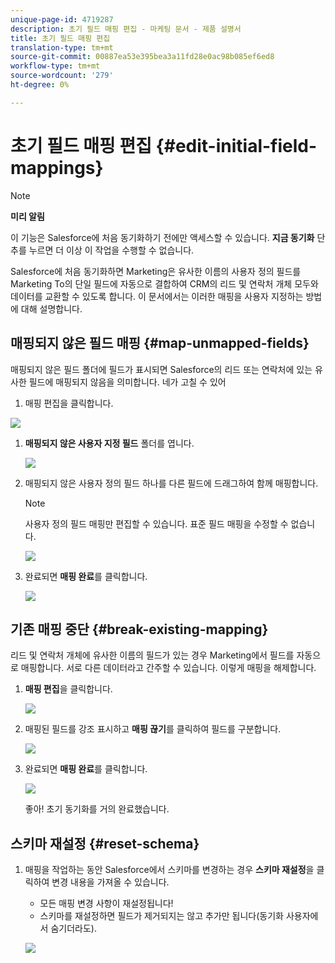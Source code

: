 ```yaml
---
unique-page-id: 4719287
description: 초기 필드 매핑 편집 - 마케팅 문서 - 제품 설명서
title: 초기 필드 매핑 편집
translation-type: tm+mt
source-git-commit: 00887ea53e395bea3a11fd28e0ac98b085ef6ed8
workflow-type: tm+mt
source-wordcount: '279'
ht-degree: 0%

---
```



# 초기 필드 매핑 편집 {#edit-initial-field-mappings}

>[!NOTE]
>
>**미리 알림**
>
>이 기능은 Salesforce에 처음 동기화하기 전에만 액세스할 수 있습니다. **지금 동기화** 단추를 누르면 더 이상 이 작업을 수행할 수 없습니다.

Salesforce에 처음 동기화하면 Marketing은 유사한 이름의 사용자 정의 필드를 Marketing To의 단일 필드에 자동으로 결합하여 CRM의 리드 및 연락처 개체 모두와 데이터를 교환할 수 있도록 합니다. 이 문서에서는 이러한 매핑을 사용자 지정하는 방법에 대해 설명합니다.

## 매핑되지 않은 필드 매핑 {#map-unmapped-fields}

매핑되지 않은 필드 폴더에 필드가 표시되면 Salesforce의 리드 또는 연락처에 있는 유사한 필드에 매핑되지 않음을 의미합니다. 네가 고칠 수 있어

1. 매핑 편집을 클릭합니다.

![](assets/image2014-12-9-13-3a31-3a0.png)

1. **매핑되지 않은 사용자 지정 필드** 폴더를 엽니다.

   ![](assets/two.png)

1. 매핑되지 않은 사용자 정의 필드 하나를 다른 필드에 드래그하여 함께 매핑합니다.

   >[!NOTE]
   >
   >사용자 정의 필드 매핑만 편집할 수 있습니다. 표준 필드 매핑을 수정할 수 없습니다.

   ![](assets/three.png)

1. 완료되면 **매핑 완료**&#x200B;를 클릭합니다.

   ![](assets/four.png)

## 기존 매핑 중단 {#break-existing-mapping}

리드 및 연락처 개체에 유사한 이름의 필드가 있는 경우 Marketing에서 필드를 자동으로 매핑합니다. 서로 다른 데이터라고 간주할 수 있습니다. 이렇게 매핑을 해제합니다.

1. **매핑 편집**&#x200B;을 클릭합니다.

   ![](assets/image2014-12-9-13-3a31-3a37.png)

1. 매핑된 필드를 강조 표시하고 **매핑 끊기**&#x200B;를 클릭하여 필드를 구분합니다.

   ![](assets/image2014-12-9-13-3a31-3a47.png)

1. 완료되면 **매핑 완료**&#x200B;를 클릭합니다.

   ![](assets/image2014-12-9-13-3a31-3a58.png)

   좋아! 초기 동기화를 거의 완료했습니다.

## 스키마 재설정 {#reset-schema}

1. 매핑을 작업하는 동안 Salesforce에서 스키마를 변경하는 경우 **스키마 재설정**&#x200B;을 클릭하여 변경 내용을 가져올 수 있습니다.

   * 모든 매핑 변경 사항이 재설정됩니다!
   * 스키마를 재설정하면 필드가 제거되지는 않고 추가만 됩니다(동기화 사용자에서 숨기더라도).

   ![](assets/image2014-12-9-13-3a32-3a8.png)

